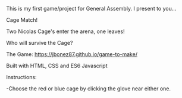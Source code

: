 This is my first game/project for General Assembly. I present to you...

Cage Match!

Two Nicolas Cage's enter the arena, one leaves!

Who will survive the Cage?

The Game:
https://jbonez87.github.io/game-to-make/

Built with HTML, CSS and ES6 Javascript

Instructions:

-Choose the red or blue cage by clicking the glove near either one.
